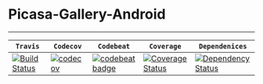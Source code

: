 # Picasa-Gallery-Android

-----------------

| **`Travis`** | **`Codecov`** | **`Codebeat`** | **`Coverage`** | **`Dependenices`** |
|-----------------|---------------------|------------------|-------------------|---------------|
| [![Build Status](https://travis-ci.org/AdamLuisSean/Picasa-Gallery-Android.svg?branch=master)](https://travis-ci.org/AdamLuisSean/Picasa-Gallery-Android) | [![codecov](https://codecov.io/gh/AdamLuisSean/Picasa-Gallery-Android/branch/master/graph/badge.svg)](https://codecov.io/gh/AdamLuisSean/Picasa-Gallery-Android) | [![codebeat badge](https://codebeat.co/badges/70084362-bf93-4922-b4dd-77d645ba7d4f)](https://codebeat.co/projects/github-com-adamluissean-picasa-gallery-android-master) | [![Coverage Status](https://coveralls.io/repos/github/AdamLuisSean/Picasa-Gallery-Android/badge.svg?branch=master)](https://coveralls.io/github/AdamLuisSean/Picasa-Gallery-Android?branch=master) | [![Dependency Status](https://www.versioneye.com/user/projects/59af1b2d6725bd004a5e3a07/badge.svg?style=flat-square)](https://www.versioneye.com/user/projects/59af1b2d6725bd004a5e3a07) | [![Codacy Badge](https://api.codacy.com/project/badge/Grade/38f25b1fd21c4d6da67a8843772c8851)](https://www.codacy.com/app/adamluissean/Picasa-Gallery-Android?utm_source=github.com&amp;utm_medium=referral&amp;utm_content=AdamLuisSean/Picasa-Gallery-Android&amp;utm_campaign=Badge_Grade) |
